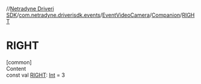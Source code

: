 //[Netradyne Driveri SDK](../../../index.md)/[com.netradyne.driverisdk.events](../../index.md)/[EventVideoCamera](../index.md)/[Companion](index.md)/[RIGHT](-r-i-g-h-t.md)



# RIGHT  
[common]  
Content  
const val [RIGHT](-r-i-g-h-t.md): [Int](https://kotlinlang.org/api/latest/jvm/stdlib/kotlin/-int/index.html) = 3  



